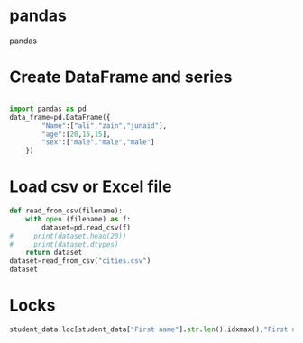 # pandas
pandas
# Create DataFrame and series 

```python

import pandas as pd
data_frame=pd.DataFrame({
        "Name":["ali","zain","junaid"],
        "age":[20,15,15],
        "sex":["male","male","male"]
    })

```
# Load csv or Excel file
```python
def read_from_csv(filename):
    with open (filename) as f:
        dataset=pd.read_csv(f)
#     print(dataset.head(20))
#     print(dataset.dtypes)
    return dataset
dataset=read_from_csv("cities.csv")
dataset 
```
# Locks
```python
student_data.loc[student_data["First name"].str.len().idxmax(),"First name"]
```

